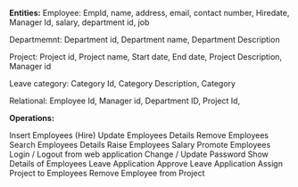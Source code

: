**Entities:**
Employee: 
	EmpId, name, address, email, contact number, Hiredate, Manager Id, salary, department id, job
	
Departmemnt:
	Department id, Department name, Department Description

Project:
	Project id, Project name, Start date, End date, Project Description, Manager id		 
	
Leave category:
	Category Id, Category Description, Category

Relational:
	Employee Id, Manager id, Department ID, Project Id, 


**Operations:**

Insert Employees (Hire)
Update Employees Details
Remove Employees
Search Employees Details
Raise Employees Salary
Promote Employees
Login / Logout from web application
Change / Update Password
Show Details of Employees
Leave Application 
Approve Leave Application
Assign Project to Employees
Remove Employee from Project


